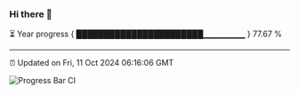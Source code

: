 ### Hi there 👋

⏳ Year progress { ███████████████████████▁▁▁▁▁▁▁ } 77.67 %

---

⏰ Updated on Fri, 11 Oct 2024 06:16:06 GMT

![Progress Bar CI](https://github.com/code-lakshay/GitHub-Actions-Demo/workflows/Progress%20Bar%20CI/badge.svg)
